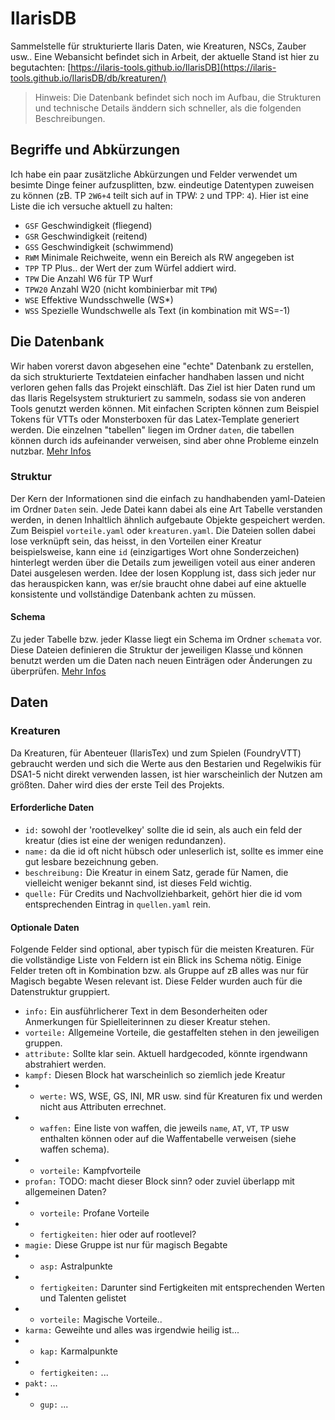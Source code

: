# IlarisDB
Sammelstelle für strukturierte Ilaris Daten, wie Kreaturen, NSCs, Zauber usw.. Eine Webansicht befindet sich in Arbeit, der aktuelle Stand ist hier zu begutachten: [https://ilaris-tools.github.io/IlarisDB](https://ilaris-tools.github.io/IlarisDB/db/kreaturen/)

> Hinweis: Die Datenbank befindet sich noch im Aufbau, die Strukturen und technische Details änddern sich schneller, als die folgenden Beschreibungen.

## Begriffe und Abkürzungen
Ich habe ein paar zusätzliche Abkürzungen und Felder verwendet um besimte Dinge feiner aufzusplitten, bzw. eindeutige Datentypen zuweisen zu können (zB. TP `2W6+4` teilt sich auf in TPW: `2` und TPP: `4`). Hier ist eine Liste die ich versuche aktuell zu halten:

* `GSF` Geschwindigkeit (fliegend)
* `GSR` Geschwindigkeit (reitend)
* `GSS` Geschwindigkeit (schwimmend)
* `RWM` Minimale Reichweite, wenn ein Bereich als RW angegeben ist
* `TPP` TP Plus.. der Wert der zum Würfel addiert wird.
* `TPW` Die Anzahl W6 für TP Wurf
* `TPW20` Anzahl W20 (nicht kombinierbar mit `TPW`)
* `WSE` Effektive Wundsschwelle (WS*)
* `WSS` Spezielle Wundschwelle als Text (in kombination mit WS=-1)

## Die Datenbank
Wir haben vorerst davon abgesehen eine "echte" Datenbank zu erstellen, da sich strukturierte Textdateien einfacher handhaben lassen und nicht verloren gehen falls das Projekt einschläft. Das Ziel ist hier Daten rund um das Ilaris Regelsystem strukturiert zu sammeln, sodass sie von anderen Tools genutzt werden können. Mit einfachen Scripten können zum Beispiel Tokens für VTTs oder Monsterboxen für das Latex-Template generiert werden. Die einzelnen "tabellen" liegen im Ordner `daten`, die tabellen können durch ids aufeinander verweisen, sind aber ohne Probleme einzeln nutzbar. 
[Mehr Infos](https://ilaris-tools.github.io/IlarisDB/docs/datenbank/)

### Struktur
Der Kern der Informationen sind die einfach zu handhabenden yaml-Dateien im Ordner `Daten` sein. Jede Datei kann dabei als eine Art Tabelle verstanden werden, in denen Inhaltlich ähnlich aufgebaute Objekte gespeichert werden. Zum Beispiel `vorteile.yaml` oder `kreaturen.yaml`. Die Dateien sollen dabei lose verknüpft sein, das heisst, in den Vorteilen einer Kreatur beispielsweise, kann eine `id` (einzigartiges Wort ohne Sonderzeichen) hinterlegt werden über die Details zum jeweiligen voteil aus einer anderen Datei ausgelesen werden. Idee der losen Kopplung ist, dass sich jeder nur das herauspicken kann, was er/sie braucht ohne dabei auf eine aktuelle konsistente und vollständige Datenbank achten zu müssen. 

#### Schema
Zu jeder Tabelle bzw. jeder Klasse liegt ein Schema im Ordner `schemata` vor. Diese Dateien definieren die Struktur der jeweiligen Klasse und können benutzt werden um die Daten nach neuen Einträgen oder Änderungen zu überprüfen. [Mehr Infos](https://ilaris-tools.github.io/IlarisDB/docs/datenbank/)


## Daten

### Kreaturen
Da Kreaturen, für Abenteuer (IlarisTex) und zum Spielen (FoundryVTT) gebraucht werden und sich die Werte aus den Bestarien und Regelwikis für DSA1-5 nicht direkt verwenden lassen, ist hier warscheinlich der Nutzen am größten. Daher wird dies der erste Teil des Projekts.

#### Erforderliche Daten

* `id:` sowohl der 'rootlevelkey' sollte die id sein, als auch ein feld der kreatur (dies ist eine der wenigen redundanzen).
* `name:` da die id oft nicht hübsch oder unleserlich ist, sollte es immer eine gut lesbare bezeichnung geben.
* `beschreibung:` Die Kreatur in einem Satz, gerade für Namen, die vielleicht weniger bekannt sind, ist dieses Feld wichtig.
* `quelle:` Für Credits und Nachvollziehbarkeit, gehört hier die id vom entsprechenden Eintrag in `quellen.yaml` rein.

#### Optionale Daten
Folgende Felder sind optional, aber typisch für die meisten Kreaturen. Für die vollständige Liste von Feldern ist ein Blick ins Schema nötig.
Einige Felder treten oft in Kombination bzw. als Gruppe auf zB alles was nur für Magisch begabte Wesen relevant ist. Diese Felder wurden auch für die Datenstruktur gruppiert.

* `info:` Ein ausführlicherer Text in dem Besonderheiten oder Anmerkungen für Spielleiterinnen zu dieser Kreatur stehen.
* `vorteile:` Allgemeine Vorteile, die gestaffelten stehen in den jeweiligen gruppen.
* `attribute:` Sollte klar sein. Aktuell hardgecoded, könnte irgendwann abstrahiert werden.
* `kampf:` Diesen Block hat warscheinlich so ziemlich jede Kreatur
* * `werte:` WS, WSE, GS, INI, MR usw. sind für Kreaturen fix und werden nicht aus Attributen errechnet.
* * `waffen:` Eine liste von waffen, die jeweils `name`, `AT`, `VT`, `TP` usw enthalten können oder auf die Waffentabelle verweisen (siehe waffen schema).
* * `vorteile:` Kampfvorteile
* `profan:` TODO: macht dieser Block sinn? oder zuviel überlapp mit allgemeinen Daten?
* * `vorteile:` Profane Vorteile
* * `fertigkeiten:` hier oder auf rootlevel?
* `magie:` Diese Gruppe ist nur für magisch Begabte
* * `asp:` Astralpunkte
* * `fertigkeiten:` Darunter sind Fertigkeiten mit entsprechenden Werten und Talenten gelistet
* * `vorteile:` Magische Vorteile..
* `karma:` Geweihte und alles was irgendwie heilig ist...
* * `kap:` Karmalpunkte
* * `fertigkeiten:` ...
* `pakt:` ...
* * `gup:` ...